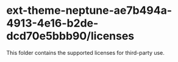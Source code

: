 # ext-theme-neptune-ae7b494a-4913-4e16-b2de-dcd70e5bbb90/licenses

This folder contains the supported licenses for third-party use.
